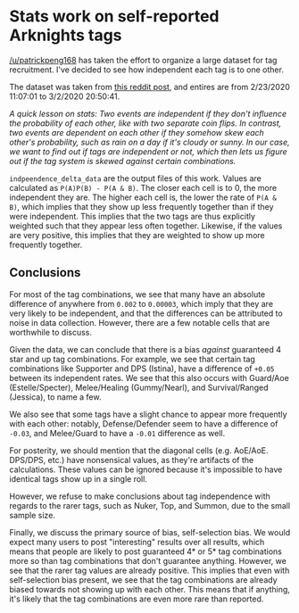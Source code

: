 # Stats work on self-reported Arknights tags

[/u/patrickpeng168][reddit-user] has taken the effort to organize a large dataset
for tag recruitment. I've decided to see how independent each tag is to one other.

The dataset was taken from [this reddit post][reddit], and entires are from
2/23/2020 11:07:01 to 3/2/2020 20:50:41.

_A quick lesson on stats: Two events are independent if they don't influence
the probability of each other, like with two separate coin flips. In contrast,
two events are dependent on each other if they somehow skew each other's
probability, such as rain on a day if it's cloudy or sunny. In our case, we want
to find out if tags are independent or not, which then lets us figure out if
the tag system is skewed against certain combinations._

`indpeendence_delta_data` are the output files of this work. Values are
calculated as `P(A)P(B) - P(A & B)`. The closer each cell is to 0, the more
independent they are. The higher each cell is, the lower the rate of `P(A & B)`,
which implies that they show up less frequently together than if they were
independent. This implies that the two tags are thus explicitly weighted such
that they appear less often together. Likewise, if the values are very positive,
this implies that they are weighted to show up more frequently together.

## Conclusions

For most of the tag combinations, we see that many have an absolute difference
of anywhere from `0.002` to `0.00003`, which imply that they are very likely to
be independent, and that the differences can be attributed to noise in data
collection. However, there are a few notable cells that are worthwhile to
discuss.

Given the data, we can conclude that there is a bias _against_ guaranteed 4 star
and up tag combinations. For example, we see that certain tag combinations
like Supporter and DPS (Istina), have a difference of `+0.05` between its
independent rates. We see that this also occurs with Guard/Aoe (Estelle/Specter),
Melee/Healing (Gummy/Nearl), and Survival/Ranged (Jessica), to name a few.

We also see that some tags have a slight chance to appear more frequently with
each other: notably, Defense/Defender seem to have a difference of `-0.03`,
and Melee/Guard to have a `-0.01` difference as well.

For posterity, we should mention that the diagonal cells (e.g. AoE/AoE. DPS/DPS,
etc.) have nonsensical values, as they're artifacts of the calculations. These
values can be ignored because it's impossible to have identical tags show up in
a single roll.

However, we refuse to make conclusions about tag independence with regards to
the rarer tags, such as Nuker, Top, and Summon, due to the small sample size.

Finally, we discuss the primary source of bias, self-selection bias. We would
expect many users to post "interesting" results over all results, which means
that people are likely to post guaranteed 4* or 5* tag combinations more so than
tag combinations that don't guarantee anything. However, we see that the rarer
tag values are already positive. This implies that even with self-selection
bias present, we see that the tag combinations are already biased towards
not showing up with each other. This means that if anything, it's likely that
the tag combinations are even more rare than reported.

[reddit-user]: https://old.reddit.com/user/patrickpeng168
[reddit]: https://old.reddit.com/r/arknights/comments/fclfig/discussion_update_11000_recruit_tags_later/
